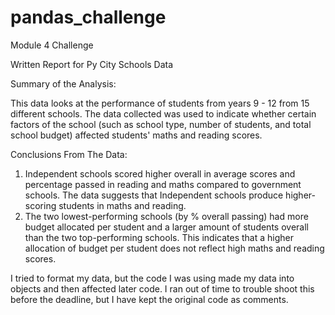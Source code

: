 # pandas_challenge
Module 4 Challenge

Written Report for Py City Schools Data

Summary of the Analysis:

This data looks at the performance of students from years 9 - 12 from 15 different schools. The data collected was used to indicate whether certain factors of the school (such as school type, number of students, and total school budget) affected students' maths and reading scores. 

Conclusions From The Data:
1. Independent schools scored higher overall in average scores and percentage passed in reading and maths compared to government schools. The data suggests that Independent schools produce higher-scoring students in maths and reading. 
2. The two lowest-performing schools (by % overall passing) had more budget allocated per student and a larger amount of students overall than the two top-performing schools. This indicates that a higher allocation of budget per student does not reflect high maths and reading scores.

I tried to format my data, but the code I was using made my data into objects and then affected later code. I ran out of time to trouble shoot this before the deadline, but I have kept the original code as comments. 
